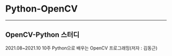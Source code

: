 # Python-OpenCV
--------------------------
OpenCV-Python 스터디
--------------------------
2021.08~2021.10 10주
Python으로 배우는 OpenCV 프로그래밍(저자 : 김동근)
